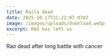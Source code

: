 ```yaml
---
title: Raila dead
date: 2025-10-17T21:22:07.070Z
image: /images/uploads/download.webp
excerpt: RAO has left us
---
```

R﻿ao dead after long battle with cancer